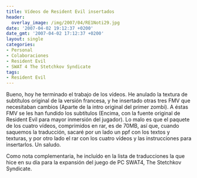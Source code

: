 ```yaml
---
title: Vídeos de Resident Evil insertados
header:
  overlay_image: /img/2007/04/RE1Noti29.jpg
date: '2007-04-02 19:12:37 +0200'
date_gmt: '2007-04-02 17:12:37 +0200'
layout: single
categories:
- Personal
- Colaboraciones
- Resident Evil
- SWAT 4 The Stetchkov Syndicate
tags:
- Resident Evil
---
```

Bueno, hoy he terminado el trabajo de los vídeos. He anulado la textura de subtítulos 
original de la versión francesa, y he insertado otras tres FMV que necesitaban cambios 
(Aparte de la intro original del primer zombi). A éstas FMV se les han fundido los 
subtítulos (Encima, con la fuente original de Resident Evil para mayor inmersión del 
jugador). Lo malo es que el paquete de los cuatro vídeos, comprimidos en rar, es de 70MB, 
así que, cuando saquemos la traducción, sacaré por un lado un ppf con los textos y 
texturas, y por otro lado el rar con los cuatro vídeos y las instrucciones para insertarlos. 
Un saludo.

Como nota complementaria, he incluído en la lista de traducciones la que hice en su día para 
la expansión del juego de PC SWAT4, The Stetchkov Syndicate.
